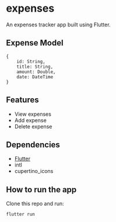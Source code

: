 # expenses

An expenses tracker app built using Flutter.

## Expense Model
```
{
    id: String,
    title: String,
    amount: Double,
    date: DateTime
}
```

## Features

* View expenses
* Add expense
* Delete expense

## Dependencies
* [Flutter](https://flutter.dev)
* intl
* cupertino_icons

## How to run the app

Clone this repo and run:
```
flutter run
```

